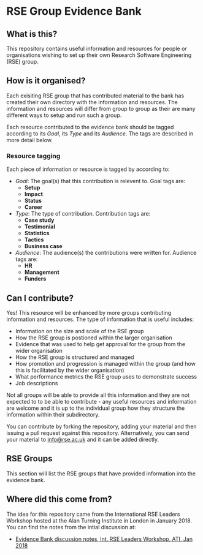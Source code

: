 # RSE Group Evidence Bank

## What is this?

This repository contains useful information and resources for people or organisations wishing to
set up their own Research Software Engineering (RSE) group.

## How is it organised?

Each exisiting RSE group that has contributed material to the bank has created their own directory
with the information and resources. The information and resources will differ from group to 
group as their are many different ways to setup and run such a group.

Each resource contributed to the evidence bank should be tagged according to its *Goal*, its
*Type* and its *Audience*. The tags are described in more detail below.

### Resource tagging

Each piece of information or resource is tagged by according to:

* *Goal*: The goal(s) that this contribution is relevent to. Goal tags are:
  - **Setup**
  - **Impact**
  - **Status**
  - **Career**
* *Type*: The type of contribution. Contribution tags are:
  - **Case study**
  - **Testimonial**
  - **Statistics**
  - **Tactics**
  - **Business case**
* *Audience*: The audience(s) the contributions were written for. Audience tags are:
  - **HR**
  - **Management**
  - **Funders**

## Can I contribute?

Yes! This resource will be enhanced by more groups contributing information and resources. The
type of information that is useful includes:

* Information on the size and scale of the RSE group
* How the RSE group is postioned within the larger organisation
* Evidence that was used to help get approval for the group from the wider organisation
* How the RSE group is structured and managed
* How promotion and progression is managed within the group (and how this is facilitated by the wider organisation)
* What performance metrics the RSE group uses to demonstrate success
* Job descriptions

Not all groups will be able to provide all this information and they are not expected to to be
able to contribute - any useful resources and information are welcome and it is up to the 
individual group how they structure the information within their subdirectory.

You can contribute by forking the repository, adding your material and then issuing a pull 
request against this repository. Alternatively, you can send your material to
[info@rse.ac.uk](mailto:info@rse.ac.uk) and it can be added directly.

## RSE Groups

This section will list the RSE groups that have provided information into the evidence bank.

## Where did this come from?

The idea for this repository came from the International RSE Leaders Workshop hosted at the
Alan Turning Institute in London in January 2018. You can find the notes from the intial 
discussion at:

* [Evidence Bank discussion notes, Int. RSE Leaders Workshop, ATI, Jan 2018](discussion/Notes_IntRSEWorkshop_Jan2018.md)

